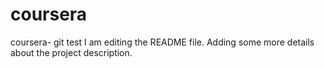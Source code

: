 # coursera
coursera- git test
I am editing the README file. Adding some more details about the project description.
